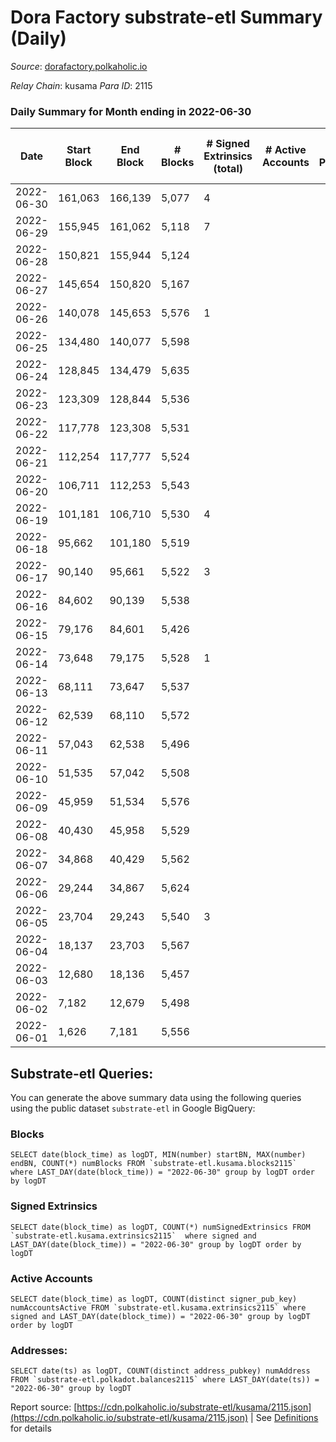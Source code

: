 # Dora Factory substrate-etl Summary (Daily)

_Source_: [dorafactory.polkaholic.io](https://dorafactory.polkaholic.io)

*Relay Chain*: kusama
*Para ID*: 2115



### Daily Summary for Month ending in 2022-06-30


| Date | Start Block | End Block | # Blocks | # Signed Extrinsics (total) | # Active Accounts | # Passive | # New | # Addresses with Balances | # Events | # Transfers | # XCM Transfers In | # XCM Transfers Out |
| ---- | ----------- | --------- | -------- | --------------------------- | ----------------- | --------- | ----- | ------------------------- | -------- | ----------- | ------------------ | ------------------- |
| 2022-06-30 | 161,063 | 166,139 | 5,077  | 4 |  |  |  | 370 | 10,181 | 4  |   |   |
| 2022-06-29 | 155,945 | 161,062 | 5,118  | 7 |  |  |  | 370 | 10,272 | 366  |   |   |
| 2022-06-28 | 150,821 | 155,944 | 5,124  |  |  |  |  | 8 | 10,251 |   |   |   |
| 2022-06-27 | 145,654 | 150,820 | 5,167  |  |  |  |  | 8 | 10,337 |   |   |   |
| 2022-06-26 | 140,078 | 145,653 | 5,576  | 1 |  |  |  | 8 | 11,155 |   |   |   |
| 2022-06-25 | 134,480 | 140,077 | 5,598  |  |  |  |  | 8 | 11,199 |   |   |   |
| 2022-06-24 | 128,845 | 134,479 | 5,635  |  |  |  |  | 8 | 11,273 |   |   |   |
| 2022-06-23 | 123,309 | 128,844 | 5,536  |  |  |  |  | 8 | 11,075 |   |   |   |
| 2022-06-22 | 117,778 | 123,308 | 5,531  |  |  |  |  | 8 | 11,065 |   |   |   |
| 2022-06-21 | 112,254 | 117,777 | 5,524  |  |  |  |  | 8 | 11,051 |   |   |   |
| 2022-06-20 | 106,711 | 112,253 | 5,543  |  |  |  |  | 8 | 11,089 |   |   |   |
| 2022-06-19 | 101,181 | 106,710 | 5,530  | 4 |  |  |  | 8 | 11,087 | 1  | 1 ($4.90) | 1 ($4.95) |
| 2022-06-18 | 95,662 | 101,180 | 5,519  |  |  |  |  | 8 | 11,041 |   |   |   |
| 2022-06-17 | 90,140 | 95,661 | 5,522  | 3 |  |  |  | 8 | 11,068 | 1  | 1 ($14.88) | 2 ($4.96) |
| 2022-06-16 | 84,602 | 90,139 | 5,538  |  |  |  |  | 7 | 11,079 |   |   |   |
| 2022-06-15 | 79,176 | 84,601 | 5,426  |  |  |  |  | 7 | 10,856 |   |   |   |
| 2022-06-14 | 73,648 | 79,175 | 5,528  | 1 |  |  |  | 7 | 11,064 | 1  |   |   |
| 2022-06-13 | 68,111 | 73,647 | 5,537  |  |  |  |  | 7 | 11,092 |   | 1 ($4.63) |   |
| 2022-06-12 | 62,539 | 68,110 | 5,572  |  |  |  |  | 6 | 11,147 |   |   |   |
| 2022-06-11 | 57,043 | 62,538 | 5,496  |  |  |  |  | 6 | 10,995 |   |   |   |
| 2022-06-10 | 51,535 | 57,042 | 5,508  |  |  |  |  | 6 | 11,019 |   |   |   |
| 2022-06-09 | 45,959 | 51,534 | 5,576  |  |  |  |  | 6 | 11,155 |   |   |   |
| 2022-06-08 | 40,430 | 45,958 | 5,529  |  |  |  |  | 6 | 11,061 |   |   |   |
| 2022-06-07 | 34,868 | 40,429 | 5,562  |  |  |  |  | 6 | 11,127 |   |   |   |
| 2022-06-06 | 29,244 | 34,867 | 5,624  |  |  |  |  | 6 | 11,251 |   |   |   |
| 2022-06-05 | 23,704 | 29,243 | 5,540  | 3 |  |  |  | 6 | 11,101 | 1  |   |   |
| 2022-06-04 | 18,137 | 23,703 | 5,567  |  |  |  |  | 4 | 11,137 |   |   |   |
| 2022-06-03 | 12,680 | 18,136 | 5,457  |  |  |  |  | 4 | 10,917 |   |   |   |
| 2022-06-02 | 7,182 | 12,679 | 5,498  |  |  |  |  | 4 | 11,000 |   |   |   |
| 2022-06-01 | 1,626 | 7,181 | 5,556  |  |  |  |  | 4 | 11,115 |   |   |   |

## Substrate-etl Queries:
You can generate the above summary data using the following queries using the public dataset `substrate-etl` in Google BigQuery:


### Blocks
```
SELECT date(block_time) as logDT, MIN(number) startBN, MAX(number) endBN, COUNT(*) numBlocks FROM `substrate-etl.kusama.blocks2115`  where LAST_DAY(date(block_time)) = "2022-06-30" group by logDT order by logDT
```


### Signed Extrinsics
```
SELECT date(block_time) as logDT, COUNT(*) numSignedExtrinsics FROM `substrate-etl.kusama.extrinsics2115`  where signed and LAST_DAY(date(block_time)) = "2022-06-30" group by logDT order by logDT
```


### Active Accounts
```
SELECT date(block_time) as logDT, COUNT(distinct signer_pub_key) numAccountsActive FROM `substrate-etl.kusama.extrinsics2115` where signed and LAST_DAY(date(block_time)) = "2022-06-30" group by logDT order by logDT
```


### Addresses:
```
SELECT date(ts) as logDT, COUNT(distinct address_pubkey) numAddress FROM `substrate-etl.polkadot.balances2115` where LAST_DAY(date(ts)) = "2022-06-30" group by logDT
```



Report source: [https://cdn.polkaholic.io/substrate-etl/kusama/2115.json](https://cdn.polkaholic.io/substrate-etl/kusama/2115.json) | See [Definitions](/DEFINITIONS.md) for details
